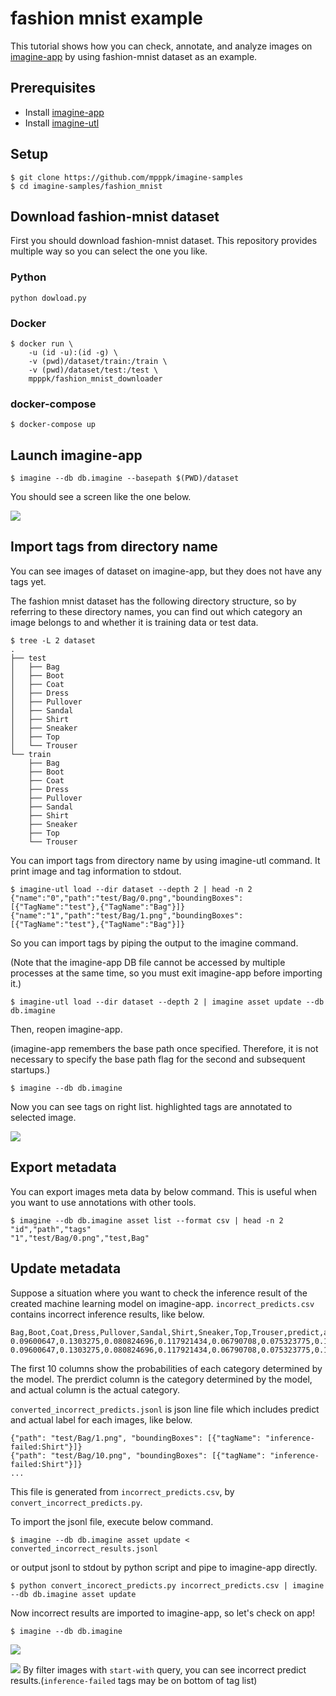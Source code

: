 # fashion mnist example

This tutorial shows how you can check, annotate, and analyze images on [imagine-app](https://github.com/mpppk/imagine) by using fashion-mnist dataset as an example.

## Prerequisites

- Install [imagine-app](https://github.com/mpppk/imagine)
- Install [imagine-utl](https://github.com/mpppk/imagine-utl)

## Setup

```shell
$ git clone https://github.com/mpppk/imagine-samples
$ cd imagine-samples/fashion_mnist
```

## Download fashion-mnist dataset

First you should download fashion-mnist dataset. This repository provides multiple way so you can select the one you like.

### Python

```shell
python dowload.py
```

### Docker

```shell
$ docker run \
    -u (id -u):(id -g) \
    -v (pwd)/dataset/train:/train \
    -v (pwd)/dataset/test:/test \
    mpppk/fashion_mnist_downloader
```

### docker-compose

```shell
$ docker-compose up
```

## Launch imagine-app

```shell
$ imagine --db db.imagine --basepath $(PWD)/dataset
```

You should see a screen like the one below.

![](images/no-tags.png)

## Import tags from directory name

You can see images of dataset on imagine-app, but they does not have any tags yet.

The fashion mnist dataset has the following directory structure, so by referring to these directory names, you can find out which category an image belongs to and whether it is training data or test data.

```shell
$ tree -L 2 dataset
.
├── test
│   ├── Bag
│   ├── Boot
│   ├── Coat
│   ├── Dress
│   ├── Pullover
│   ├── Sandal
│   ├── Shirt
│   ├── Sneaker
│   ├── Top
│   └── Trouser
└── train
    ├── Bag
    ├── Boot
    ├── Coat
    ├── Dress
    ├── Pullover
    ├── Sandal
    ├── Shirt
    ├── Sneaker
    ├── Top
    └── Trouser
```

You can import tags from directory name by using imagine-utl command. It print image and tag information to stdout.

```shell
$ imagine-utl load --dir dataset --depth 2 | head -n 2
{"name":"0","path":"test/Bag/0.png","boundingBoxes":[{"TagName":"test"},{"TagName":"Bag"}]}
{"name":"1","path":"test/Bag/1.png","boundingBoxes":[{"TagName":"test"},{"TagName":"Bag"}]}
```

So you can import tags by piping the output to the imagine command.

(Note that the imagine-app DB file cannot be accessed by multiple processes at the same time, so you must exit imagine-app before importing it.)

```shell
$ imagine-utl load --dir dataset --depth 2 | imagine asset update --db db.imagine
```

Then, reopen imagine-app.

(imagine-app remembers the base path once specified. Therefore, it is not necessary to specify the base path flag for the second and subsequent startups.)

```shell
$ imagine --db db.imagine
```

Now you can see tags on right list. highlighted tags are annotated to selected image.

![](images/tags-are-loaded.png)

## Export metadata

You can export images meta data by below command. This is useful when you want to use annotations with other tools.

```shell
$ imagine --db db.imagine asset list --format csv | head -n 2
"id","path","tags"
"1","test/Bag/0.png","test,Bag"
```

## Update metadata

Suppose a situation where you want to check the inference result of the created machine learning model on imagine-app. `incorrect_predicts.csv` contains incorrect inference results, like below.

```csv
Bag,Boot,Coat,Dress,Pullover,Sandal,Shirt,Sneaker,Top,Trouser,predict,actual,path
0.09600647,0.1303275,0.080824696,0.117921434,0.06790708,0.075323775,0.15818310000000002,0.07472554599999999,0.11275013,0.08603032,Shirt,Bag,test/Bag/1.png
0.09600647,0.1303275,0.080824696,0.117921434,0.06790708,0.075323775,0.15818310000000002,0.07472554599999999,0.11275013,0.08603032,Shirt,Bag,test/Bag/10.png
```

The first 10 columns show the probabilities of each category determined by the model. The prerdict column is the category determined by the model, and actual column is the actual category.

`converted_incorrect_predicts.jsonl` is json line file which includes predict and actual label for each images, like below.

```jsonl
{"path": "test/Bag/1.png", "boundingBoxes": [{"tagName": "inference-failed:Shirt"}]}
{"path": "test/Bag/10.png", "boundingBoxes": [{"tagName": "inference-failed:Shirt"}]}
...
```

This file is generated from `incorrect_predicts.csv`, by `convert_incorrect_predicts.py`.

To import the jsonl file, execute below command.

```shell
$ imagine --db db.imagine asset update < converted_incorrect_results.jsonl
```

or output jsonl to stdout by python script and pipe to imagine-app directly.

```shell
$ python convert_incorect_predicts.py incorrect_predicts.csv | imagine --db db.imagine asset update
```

Now incorrect results are imported to imagine-app, so let's check on app!

```shell
$ imagine --db db.imagine
```

![](images/inference-failed-query.png)

![](images/inference-failed-tag.png)
By filter images with `start-with` query, you can see incorrect predict results.(`inference-failed` tags may be on bottom of tag list)
